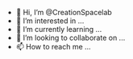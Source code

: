 - 👋 Hi, I’m @CreationSpacelab
- 👀 I’m interested in ...
- 🌱 I’m currently learning ...
- 💞️ I’m looking to collaborate on ...
- 📫 How to reach me ...

<!---
CreationSpacelab/CreationSpacelab is a ✨ special ✨ repository because its `README.md` (this file) appears on your GitHub profile.
You can click the Preview link to take a look at your changes.
--->
